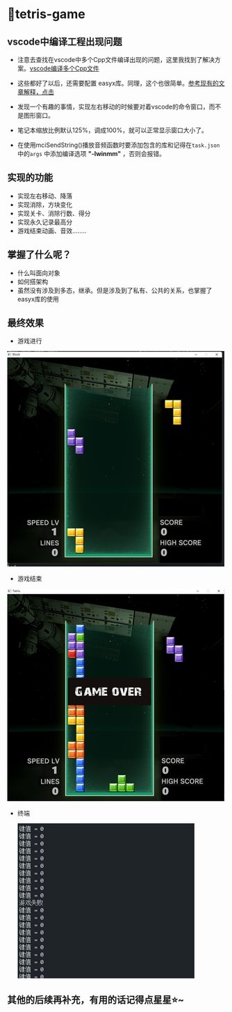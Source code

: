 # 🤖tetris-game
vscode中编译工程出现问题
---------------------------------------------

* 注意去查找在vscode中多个Cpp文件编译出现的问题，这里我找到了解决方案。[vscode编译多个Cpp文件](https://blog.csdn.net/m0_50609661/article/details/126330155)

* 这些都好了以后，还需要配置 easyx库。同理，这个也很简单。[参考现有的文章解释，点击](https://blog.csdn.net/m0_73676501/article/details/130421076)

* 发现一个有趣的事情，实现左右移动的时候要对着vscode的命令窗口，而不是图形窗口。
* 笔记本缩放比例默认125%，调成100%，就可以正常显示窗口大小了。
* 在使用mciSendString()播放音频函数时要添加包含的库和记得在`task.json` 中的`args` 中添加编译选项  **"-lwinmm"** ，否则会报错。

实现的功能
-------

* 实现左右移动、降落
* 实现消除，方块变化
* 实现关卡、消除行数、得分
* 实现永久记录最高分
* 游戏结束动画、音效........

掌握了什么呢？
-------------------

* 什么叫面向对象
* 如何搭架构
* 虽然没有涉及到多态，继承。但是涉及到了私有、公共的关系，也掌握了easyx库的使用

最终效果
------------

* 游戏进行

![final](./img/final.png)

* 游戏结束

![final](./img/gameover.png)

* 终端

  ![final](./img/output.png)

其他的后续再补充，有用的话记得点星星⭐~
--------------------------------------